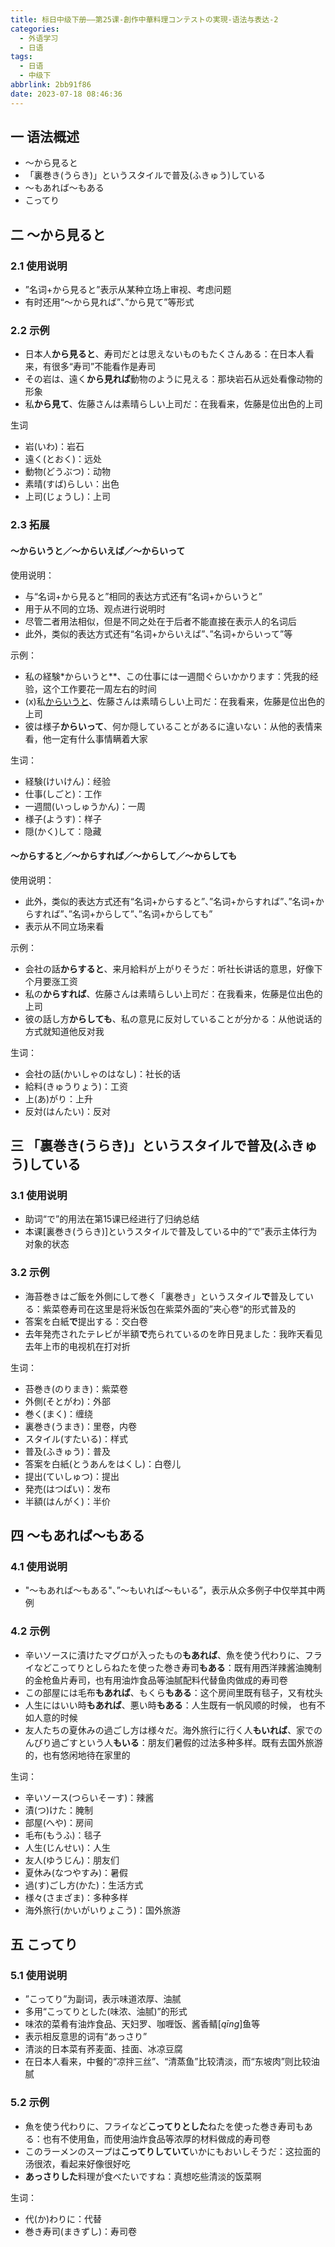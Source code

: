 ```yaml
---
title: 标日中级下册——第25课-創作中華料理コンテストの実現-语法与表达-2
categories:
  - 外语学习
  - 日语
tags:
  - 日语
  - 中级下
abbrlink: 2bb91f86
date: 2023-07-18 08:46:36
---
```

## 一 语法概述

* ～から見ると
* 「裏巻き(うらき)」というスタイルで普及(ふきゅう)している
* ～もあれば～もある
* こってり


<!--more-->

## 二 ～から見ると

### 2.1 使用说明

* ”名词+から見ると”表示从某种立场上审视、考虑问题
* 有时还用“～から見れば”、”から見て”等形式

### 2.2 示例

* 日本人**から見ると**、寿司だとは思えないものもたくさんある：在日本人看来，有很多“寿司”不能看作是寿司
* その岩は、遠く**から見れば**動物のように見える：那块岩石从远处看像动物的形象
* 私**から見て**、佐藤さんは素晴らしい上司だ：在我看来，佐藤是位出色的上司

生词

* 岩(いわ)：岩石
* 遠く(とおく)：远处
* 動物(どうぶつ)：动物
* 素晴(すば)らしい：出色
* 上司(じょうし)：上司

### 2.3 拓展

#### ～からいうと／～からいえば／～からいって

使用说明：

* 与“名词+から見ると”相同的表达方式还有“名词+からいうと”
* 用于从不同的立场、观点进行说明时
* 尽管二者用法相似，但是不同之处在于后者不能直接在表示人的名词后
* 此外，类似的表达方式还有“名词+からいえば”、”名词+からいって”等

示例：

* 私の経験*からいうと**、この仕事には一週間ぐらいかかります：凭我的经验，这个工作要花一周左右的时间
* (x)私<u>からいうと</u>、佐藤さんは素晴らしい上司だ：在我看来，佐藤是位出色的上司
* 彼は様子**からいって**、何か隠していることがあるに違いない：从他的表情来看，他一定有什么事情瞒着大家

生词：

* 経験(けいけん)：经验
* 仕事(しごと)：工作
* 一週間(いっしゅうかん)：一周
* 様子(ようす)：样子
* 隠(かく)して：隐藏

#### ～からすると／～からすれば／～からして／～からしても

使用说明：

* 此外，类似的表达方式还有“名词+からすると”、”名词+からすれば”、”名词+からすれば”、”名词+からして”、”名词+からしても”
* 表示从不同立场来看

示例：

* 会社の話**からすると**、来月給料が上がりそうだ：听社长讲话的意思，好像下个月要涨工资
* 私の**からすれば**、佐藤さんは素晴らしい上司だ：在我看来，佐藤是位出色的上司
* 彼の話し方**からしても**、私の意見に反対していることが分かる：从他说话的方式就知道他反对我

生词：

* 会社の話(かいしゃのはなし)：社长的话
* 給料(きゅうりょう)：工资
* 上(あ)がり：上升
* 反対(はんたい)：反对

## 三 「裏巻き(うらき)」というスタイルで普及(ふきゅう)している

### 3.1 使用说明

* 助词“で”的用法在第15课已经进行了归纳总结
* 本课[裏巻き(うらき)]というスタイルで普及している中的“で”表示主体行为对象的状态

### 3.2 示例

* 海苔巻きはご飯を外側にして巻く「裏巻き」というスタイル**で**普及している：紫菜卷寿司在这里是将米饭包在紫菜外面的”夹心卷“的形式普及的
* 答案を白紙**で**提出する：交白卷
* 去年発売されたテレビが半額**で**売られているのを昨日見ました：我昨天看见去年上市的电视机在打对折

生词：

* 苔巻き(のりまき)：紫菜卷
* 外側(そとがわ)：外部
* 巻く(まく)：缠绕
* 裏巻き(うまき)：里卷，内卷
* スタイル(すたいる)：样式
* 普及(ふきゅう)：普及
* 答案を白紙(とうあんをはくし)：白卷儿
* 提出(ていしゅつ)：提出
* 発売(はつばい)：发布
* 半額(はんがく)：半价

## 四 ～もあれば～もある

### 4.1 使用说明

* "～もあれば～もある"、”～もいれば～もいる”，表示从众多例子中仅举其中两例

### 4.2 示例

* 辛いソースに漬けたマグロが入ったもの**もあれば**、魚を使う代わりに、フライなどこってりとしらねたを使った巻き寿司**もある**：既有用西洋辣酱油腌制的金枪鱼片寿司，也有用油炸食品等油腻配料代替鱼肉做成的寿司卷
* この部屋には毛布**もあれば**、もくら**もある**：这个房间里既有毯子，又有枕头
* 人生にはいい時**もあれば**、悪い時**もある**：人生既有一帆风顺的时候， 也有不如人意的时候
* 友人たちの夏休みの過ごし方は様々だ。海外旅行に行く人**もいれば**、家でのんびり過ごすという人**もいる**：朋友们暑假的过法多种多样。既有去国外旅游的，也有悠闲地待在家里的

生词：

* 辛いソース(つらいそーす)：辣酱
* 漬(つ)けた：腌制
* 部屋(へや)：房间
* 毛布(もうふ)：毯子
* 人生(じんせい)：人生
* 友人(ゆうじん)：朋友们
* 夏休み(なつやすみ)：暑假
* 過(す)ごし方(かた)：生活方式
* 様々(さまざま)：多种多样
* 海外旅行(かいがいりょこう)：国外旅游

## 五 こってり

### 5.1 使用说明

* ”こってり”为副词，表示味道浓厚、油腻
* 多用“こってりとした(味浓、油腻)”的形式
* 味浓的菜肴有油炸食品、天妇罗、咖喱饭、酱香鲭[*qīng*]鱼等
* 表示相反意思的词有“あっさり”
* 清淡的日本菜有荞麦面、挂面、冰凉豆腐
* 在日本人看来，中餐的“凉拌三丝”、“清蒸鱼”比较清淡，而“东坡肉”则比较油腻

### 5.2 示例

* 魚を使う代わりに、フライなど**こってりとした**ねたを使った巻き寿司もある：也有不使用鱼，而使用油炸食品等浓厚的材料做成的寿司卷
* このラーメンのスープは**こってりしていて**いかにもおいしそうだ：这拉面的汤很浓，看起来好像很好吃
* **あっさりした**料理が食べたいですね：真想吃些清淡的饭菜啊

生词：

* 代(か)わりに：代替
* 巻き寿司(まきずし)：寿司卷
